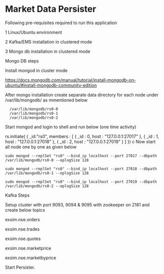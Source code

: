 # Market Data Persister
Following pre-requisites required to run this application

1 Linux/Ubuntu environment

2 Kafka/EMS installation in clustered mode

3 Mongo db installation in clustered mode

Mongo DB steps

Install mongod in cluster mode 

https://docs.mongodb.com/manual/tutorial/install-mongodb-on-ubuntu/#install-mongodb-community-edition
 
After mongo installation create separate data directory for each node under /var/lib/mongodb/ as mmentioned below

      /var/lib/mongodb/rs0-0
      /var/lib/mongodb/rs0-1
      /var/lib/mongodb/rs0-2
Start mongod and login to shell and run below (one time activity)

  rs.initiate(
  {
  _id:"rs0",
  members : [
         {
  	   _id : 0, 
  	   host : "127.0.0.1:27017"
  	   },
         {
  	   _id : 1,
  	   host : "127.0.0.1:27018"
  	   },
         {
  	   _id : 2, 
  	   host : "127.0.0.1:27019"
  	   }
     ]
  })
  c Now start all node one by one as given below
  
    sudo mongod --replSet "rs0" --bind_ip localhost --port 27017 --dbpath /var/lib/mongodb/rs0-0 --oplogSize 128
    
    sudo mongod --replSet "rs0" --bind_ip localhost --port 27018 --dbpath /var/lib/mongodb/rs0-1 --oplogSize 128
    
    sudo mongod --replSet "rs0" --bind_ip localhost --port 27019 --dbpath /var/lib/mongodb/rs0-2 --oplogSize 128
    
    
Kafka Steps

Setup cluster with port 9093, 9094 & 9095 with zookeeper on 2181 and create below topics
   
exsim.nse.orders

exsim.nse.trades

exsim.nse.quotes

exsim.nse.marketprice

exsim.nse.marketbyprice

Start Persister.
